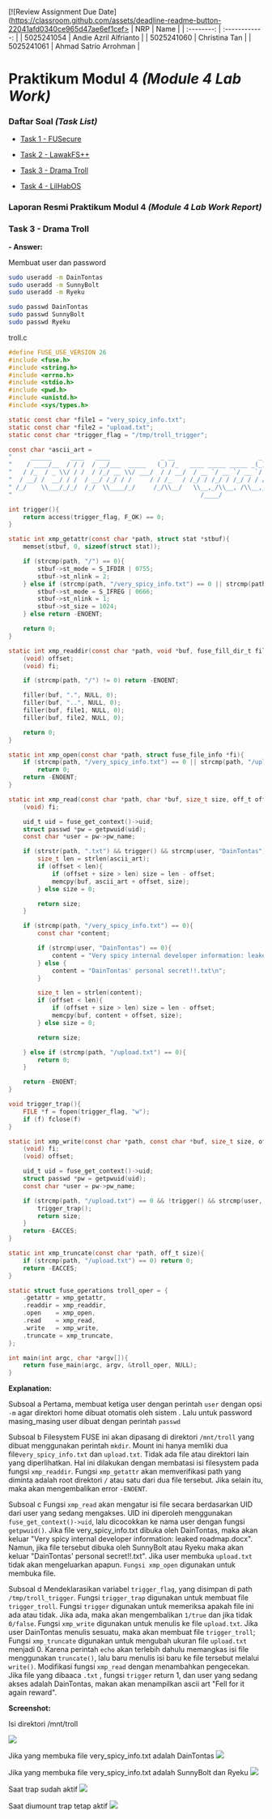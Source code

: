 [![Review Assignment Due Date](https://classroom.github.com/assets/deadline-readme-button-22041afd0340ce965d47ae6ef1cef>
| NRP | Name |
| :--------: | :------------: |
| 5025241054 | Andie Azril Alfrianto |
| 5025241060 | Christina Tan |
| 5025241061 | Ahmad Satrio Arrohman |

# Praktikum Modul 4 _(Module 4 Lab Work)_

</div>

### Daftar Soal _(Task List)_

- [Task 1 - FUSecure](/task-1/)

- [Task 2 - LawakFS++](/task-2/)

- [Task 3 - Drama Troll](/task-3/)

- [Task 4 - LilHabOS](/task-4/)

### Laporan Resmi Praktikum Modul 4 _(Module 4 Lab Work Report)_

### Task 3 - Drama Troll

**- Answer:**

Membuat user dan password

```bash
sudo useradd -m DainTontas
sudo useradd -m SunnyBolt
sudo useradd -m Ryeku

sudo passwd DainTontas
sudo passwd SunnyBolt
sudo passwd Ryeku
```

troll.c

```troll.c
#define FUSE_USE_VERSION 26
#include <fuse.h>
#include <string.h>
#include <errno.h>
#include <stdio.h>
#include <pwd.h>
#include <unistd.h>
#include <sys/types.h>

static const char *file1 = "very_spicy_info.txt";
static const char *file2 = "upload.txt";
static const char *trigger_flag = "/tmp/troll_trigger";

const char *ascii_art =
"     ______     ____   ____              _ __                       _                                           __\n"
"    / ____/__  / / /  / __/___  _____   (_) /_   ____ _____ _____ _(_)___     ________ _      ______ __________/ /\n"
"   / /_  / _ \\/ / /  / /_/ __ \\/ ___/  / / __/  / __ `/ __ `/ __ `/ / __ \\   / ___/ _ \\ | /| / / __ `/ ___/ __  / \n"
"  / __/ /  __/ / /  / __/ /_/ / /     / / /_   / /_/ / /_/ / /_/ / / / / /  / /  /  __/ |/ |/ / /_/ / /  / /_/ /  \n"
" /_/    \\___/_/_/  /_/  \\____/_/     /_/\\__/   \\__,_/\\__, /\\__,_/_/_/ /_/  /_/   \\___/|__/|__/\\__,_/_/   \\__,_/  \n"
"                                                    /____/                                                        \n";

int trigger(){
    return access(trigger_flag, F_OK) == 0;
}

static int xmp_getattr(const char *path, struct stat *stbuf){
    memset(stbuf, 0, sizeof(struct stat));

    if (strcmp(path, "/") == 0){
        stbuf->st_mode = S_IFDIR | 0755;
        stbuf->st_nlink = 2;
    } else if (strcmp(path, "/very_spicy_info.txt") == 0 || strcmp(path, "/upload.txt") == 0){
        stbuf->st_mode = S_IFREG | 0666;
        stbuf->st_nlink = 1;
        stbuf->st_size = 1024;
    } else return -ENOENT;

    return 0;
}

static int xmp_readdir(const char *path, void *buf, fuse_fill_dir_t filler, off_t offset, struct fuse_file_info *fi){
    (void) offset;
    (void) fi;

    if (strcmp(path, "/") != 0) return -ENOENT;

    filler(buf, ".", NULL, 0);
    filler(buf, "..", NULL, 0);
    filler(buf, file1, NULL, 0);
    filler(buf, file2, NULL, 0);

    return 0;
}

static int xmp_open(const char *path, struct fuse_file_info *fi){
    if (strcmp(path, "/very_spicy_info.txt") == 0 || strcmp(path, "/upload.txt") == 0)
        return 0;
    return -ENOENT;
}

static int xmp_read(const char *path, char *buf, size_t size, off_t offset, struct fuse_file_info *fi){
    (void) fi;

    uid_t uid = fuse_get_context()->uid;
    struct passwd *pw = getpwuid(uid);
    const char *user = pw->pw_name;

    if (strstr(path, ".txt") && trigger() && strcmp(user, "DainTontas") == 0) {
        size_t len = strlen(ascii_art);
        if (offset < len){
            if (offset + size > len) size = len - offset;
            memcpy(buf, ascii_art + offset, size);
        } else size = 0;

        return size;
    }

    if (strcmp(path, "/very_spicy_info.txt") == 0){
        const char *content;

        if (strcmp(user, "DainTontas") == 0){
            content = "Very spicy internal developer information: leaked roadmap.docx\n";
        } else {
            content = "DainTontas' personal secret!!.txt\n";
        }

        size_t len = strlen(content);
        if (offset < len){
            if (offset + size > len) size = len - offset;
            memcpy(buf, content + offset, size);
        } else size = 0;

        return size;

    } else if (strcmp(path, "/upload.txt") == 0){
        return 0;
    }

    return -ENOENT;
}

void trigger_trap(){
    FILE *f = fopen(trigger_flag, "w");
    if (f) fclose(f)
}

static int xmp_write(const char *path, const char *buf, size_t size, off_t offset, struct fuse_file_info *fi){
    (void) fi;
    (void) offset;

    uid_t uid = fuse_get_context()->uid;
    struct passwd *pw = getpwuid(uid);
    const char *user = pw->pw_name;

    if (strcmp(path, "/upload.txt") == 0 && !trigger() && strcmp(user, "DainTontas") == 0){
        trigger_trap();
        return size;
    }
    return -EACCES;
}

static int xmp_truncate(const char *path, off_t size){
    if (strcmp(path, "/upload.txt") == 0) return 0;
    return -EACCES;
}

static struct fuse_operations troll_oper = {
    .getattr = xmp_getattr,
    .readdir = xmp_readdir,
    .open    = xmp_open,
    .read    = xmp_read,
    .write   = xmp_write,
    .truncate = xmp_truncate,
};

int main(int argc, char *argv[]){
    return fuse_main(argc, argv, &troll_oper, NULL);
}
```

**Explanation:**

Subsoal a
Pertama, membuat ketiga  user dengan perintah `user` dengan opsi `-m` agar direktori home dibuat otomatis oleh sistem .
Lalu untuk password masing_masing user dibuat dengan perintah `passwd`

Subsoal b
Filesystem FUSE ini akan dipasang di direktori `/mnt/troll` yang dibuat menggunakan perintah `mkdir`. Mount ini hanya memliki dua 
file`very_spicy_info.txt` dan `upload.txt`. Tidak ada file atau direktori lain yang diperlihatkan. Hal ini dilakukan dengan membatasi
isi filesystem pada fungsi `xmp_readdir`. Fungsi `xmp_getattr` akan memverifikasi path yang diminta adalah root direktori `/` atau 
satu dari dua file tersebut. Jika selain itu, maka akan mengembalikan error `-ENOENT`.

Subsoal c
Fungsi `xmp_read` akan mengatur isi file secara berdasarkan UID dari user yang sedang mengakses. UID ini diperoleh menggunakan 
`fuse_get_context()->uid`, lalu dicocokkan ke nama user dengan fungsi `getpwuid()`. Jika file very_spicy_info.txt dibuka oleh 
DainTontas, maka akan keluar "Very spicy internal developer information: leaked roadmap.docx". Namun, jika file tersebut dibuka 
oleh SunnyBolt atau Ryeku maka akan keluar "DainTontas' personal secret!!.txt". Jika user membuka `upload.txt` tidak akan mengeluarkan
apapun. `Fungsi xmp_open` digunakan untuk membuka file.

Subsoal d
Mendeklarasikan variabel `trigger_flag`, yang disimpan di path `/tmp/troll_trigger`. Fungsi `trigger_trap` digunakan untuk
membuat file `trigger_troll`. Fungsi `trigger` digunakan untuk memeriksa apakah file ini ada atau tidak. Jika ada, maka akan 
mengembalikan `1/true` dan jika tidak `0/false`. Fungsi `xmp_write` digunakan untuk menulis ke file `upload.txt`. Jika user
DainTontas menulis sesuatu, maka akan membuat file `trigger_troll`; Fungsi `xmp_truncate` digunakan untuk mengubah ukuran file 
`upload.txt` menjadi 0. Karena perintah `echo` akan terlebih dahulu memangkas isi file menggunakan `truncate()`, lalu baru menulis 
isi baru ke file tersebut melalui `write()`. Modifikasi fungsi `xmp_read` dengan menambahkan pengecekan. Jika file yang dibaaca `.txt`
, fungsi `trigger` return 1, dan user yang sedang akses adalah DainTontas, makan akan menampilkan ascii art "Fell for it again reward".

**Screenshot:**

Isi direktori /mnt/troll

![](assets/task-3/soalb.png)

Jika yang membuka file very_spicy_info.txt adalah DainTontas
![](assets/task-3/soalc1.png)

Jika yang membuka file very_spicy_info.txt adalah SunnyBolt dan Ryeku
![](assets/task-3/soalc2.png)

Saat trap sudah aktif
![](assets/task-3/soald1.png)

Saat diumount trap tetap aktif
![](assets/task-3/soald2.png)

